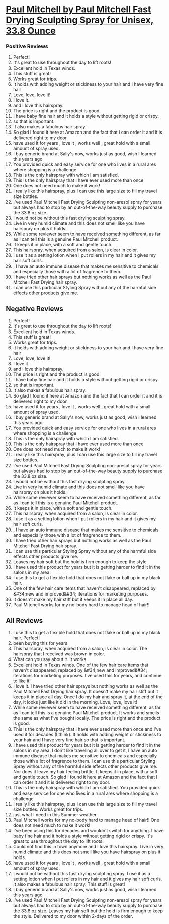 # [Paul Mitchell by Paul Mitchell Fast Drying Sculpting Spray for Unisex, 33.8 Ounce](https://products.checkmycream.com/products/Paul-Mitchell-by-Paul-Mitchell-Fast-Drying-Sculpting-Spray-for-Unisex-33.8-Ounce.html)

### Positive Reviews

<ol>
      <li>Perfect!</li>
      <li>It&#x27;s great to use throughout the day to lift roots!</li>
      <li>Excellent hold in Texas winds.  </li>
      <li>This stuff is great!</li>
      <li>Works great for trips.</li>
      <li>It holds with adding weight or stickiness to your hair and I have very fine hair</li>
      <li>Love, love, love it!</li>
      <li>I love it.  </li>
      <li>and I love this hairspray.</li>
      <li>The price is right and the product is good.</li>
      <li>I have baby fine hair and it holds a style without getting rigid or crispy.</li>
      <li>so that is important.</li>
      <li>It also makes a fabulous hair spray.  </li>
      <li>So glad I found it here at Amazon and the fact that I can order it and it is delivered right to my door.</li>
      <li>have used it for years , love it , works well , great hold with a small amount of spray used.</li>
      <li>I buy generic brand at Sally&#x27;s now, works just as good, wish I learned this years ago</li>
      <li>You provided quick and easy service for one who lives in a rural ares where shopping is a challenge</li>
      <li>This is the only hairspray with which I am satisfied.</li>
      <li>This is the only hairspray that I have ever used more than once</li>
      <li>One does not need much to make it work!</li>
      <li>I really like this hairspray, plus I can use this large size to fill my travel size bottles.  </li>
      <li>I&#x27;ve used Paul Mitchell Fast Drying Sculpting non-aresol spray for years but always had to stop by an out-of-the-way beauty supply to purchase the 33.8 oz size.  </li>
      <li>I would not be without this fast drying sculpting spray.  </li>
      <li>Live in very humid climate and this does not smell like you have hairspray on plus it holds.</li>
      <li>While some reviewer seem to have received something different, as far as I can tell this is a genuine Paul Mitchell product.</li>
      <li>It keeps it in place, with a soft and gentle touch.</li>
      <li>This hairspray, when acquired from a salon, is clear in color.</li>
      <li>I use it as a setting lotion when I put rollers in my hair and it gives my hair soft curls.  </li>
      <li>, I have an auto immune disease that makes me sensitive to chemicals and especially those with a lot of fragrence to them.</li>
      <li>I have tried other hair sprays but nothing works as well as the Paul Mitchell Fast Drying hair spray.</li>
      <li>I can use this particular Styling Spray without any of the harmful side effects other products give me.</li>
</ol>


<h2>Negative Reviews</h2>
<ol>
<li> Perfect!</li>
<li> It&#x27;s great to use throughout the day to lift roots!</li>
<li> Excellent hold in Texas winds.  </li>
<li> This stuff is great!</li>
<li> Works great for trips.</li>
<li> It holds with adding weight or stickiness to your hair and I have very fine hair</li>
<li> Love, love, love it!</li>
<li> I love it.  </li>
<li> and I love this hairspray.</li>
<li> The price is right and the product is good.</li>
<li> I have baby fine hair and it holds a style without getting rigid or crispy.</li>
<li> so that is important.</li>
<li> It also makes a fabulous hair spray.  </li>
<li> So glad I found it here at Amazon and the fact that I can order it and it is delivered right to my door.</li>
<li> have used it for years , love it , works well , great hold with a small amount of spray used.</li>
<li> I buy generic brand at Sally&#x27;s now, works just as good, wish I learned this years ago</li>
<li> You provided quick and easy service for one who lives in a rural ares where shopping is a challenge</li>
<li> This is the only hairspray with which I am satisfied.</li>
<li> This is the only hairspray that I have ever used more than once</li>
<li> One does not need much to make it work!</li>
<li> I really like this hairspray, plus I can use this large size to fill my travel size bottles.  </li>
<li> I&#x27;ve used Paul Mitchell Fast Drying Sculpting non-aresol spray for years but always had to stop by an out-of-the-way beauty supply to purchase the 33.8 oz size.  </li>
<li> I would not be without this fast drying sculpting spray.  </li>
<li> Live in very humid climate and this does not smell like you have hairspray on plus it holds.</li>
<li> While some reviewer seem to have received something different, as far as I can tell this is a genuine Paul Mitchell product.</li>
<li> It keeps it in place, with a soft and gentle touch.</li>
<li> This hairspray, when acquired from a salon, is clear in color.</li>
<li> I use it as a setting lotion when I put rollers in my hair and it gives my hair soft curls.  </li>
<li> , I have an auto immune disease that makes me sensitive to chemicals and especially those with a lot of fragrence to them.</li>
<li> I have tried other hair sprays but nothing works as well as the Paul Mitchell Fast Drying hair spray.</li>
<li> I can use this particular Styling Spray without any of the harmful side effects other products give me.</li>
<li> Leaves my hair soft but the hold is firm enough to keep the style.  </li>
<li> I have used this product for years but it is getting harder to find it in the salons in my area.</li>
<li> I use this to get a flexible hold that does not flake or ball up in my black hair.</li>
<li> One of the few hair care items that haven&#x27;t disappeared, replaced by &amp;#34;new and improved&amp;#34; iterations for marketing purposes.  </li>
<li> It doesn&#x27;t make my hair stiff but it keeps it in place all day.  </li>
<li> Paul Mitchell works for my no-body hard to manage head of hair!!  </li>
</ol>

<h2>All Reviews</h2>

<ol>
    <li> I use this to get a flexible hold that does not flake or ball up in my black hair. Perfect!</li>
    <li> been buying this for years.</li>
    <li> This hairspray, when acquired from a salon, is clear in color. The hairspray that I received was brown in color.</li>
    <li> What can you say about it. It works.</li>
    <li> Excellent hold in Texas winds.  One of the few hair care items that haven&#x27;t disappeared, replaced by &amp;#34;new and improved&amp;#34; iterations for marketing purposes.  I&#x27;ve used this for years, and continue to like it!</li>
    <li> I love it.  I have tried other hair sprays but nothing works as well as the Paul Mitchell Fast Drying hair spray. It doesn&#x27;t make my hair stiff but it keeps it in place all day.  Once I do my hair and spray it, at the end of the day, it looks just like it did in the morning.  Love, love, love it!</li>
    <li> While some reviewer seem to have received something different, as far as I can tell this is a genuine Paul Mitchell product. It works and smells the same as what I&#x27;ve bought locally.  The price is right and the product is good.</li>
    <li> This is the only hairspray that I have ever used more than once and I&#x27;ve used it for decades (I think). It holds with adding weight or stickiness to your hair and I have very fine hair so that is important.</li>
    <li> I have used this product for years but it is getting harder to find it in the salons in my area. I don&#x27;t like traveling all over to get it, I have an auto immune disease that makes me sensitive to chemicals and especially those with a lot of fragrence to them. I can use this particular Styling Spray without any of the harmful side effects other products give me. Nor does it leave my hair feeling brittle. It keeps it in place, with a soft and gentle touch. So glad I found it here at Amazon and the fact that I can order it and it is delivered right to my door.</li>
    <li> This is the only hairspray with which I am satisfied. You provided quick and easy service for one who lives in a rural ares where shopping is a challenge</li>
    <li> I really like this hairspray, plus I can use this large size to fill my travel size bottles.  Works great for trips.</li>
    <li> just what I need in this Summer weather.</li>
    <li> Paul Mitchell works for my no-body hard to manage head of hair!!  One does not need much to make it work!</li>
    <li> I&#x27;ve been using this for decades and wouldn&#x27;t switch for anything. I have baby fine hair and it holds a style without getting rigid or crispy. It&#x27;s great to use throughout the day to lift roots!</li>
    <li> Could not find this in town anymore and I love this hairspray. Live in very humid climate and this does not smell like you have hairspray on plus it holds.</li>
    <li> have used it for years , love it , works well , great hold with a small amount of spray used.</li>
    <li> I would not be without this fast drying sculpting spray.  I use it as a setting lotion when I put rollers in my hair and it gives my hair soft curls.  It also makes a fabulous hair spray.  This stuff is great!</li>
    <li> I buy generic brand at Sally&#x27;s now, works just as good, wish I learned this years ago</li>
    <li> I&#x27;ve used Paul Mitchell Fast Drying Sculpting non-aresol spray for years but always had to stop by an out-of-the-way beauty supply to purchase the 33.8 oz size.  Leaves my hair soft but the hold is firm enough to keep the style.  Delivered to my door within 2-days of the order.</li>
</ol>




